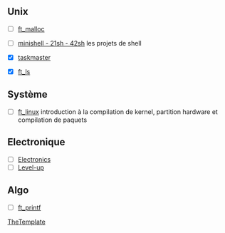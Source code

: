 <!-- TITLE: Projects -->
<!-- SUBTITLE: school projects -->

## Unix
- [ ] [ft_malloc](/cursus/projects/malloc)
- [ ] [minishell - 21sh - 42sh](/cursus/projects/shell) les projets de shell
- [x] [taskmaster](/cursus/projects/taskmaster)
- [x] [ft_ls](/cursus/projects/ft_ls)


## Système
- [ ] [ft_linux](/cursus/projects/ft_linux) introduction à la compilation de kernel, partition hardware et compilation de paquets

## Electronique
- [ ] [Electronics](/cursus/projects/electronique)
- [ ] [Level-up](/cursus/projets/level-up)

## Algo
- [ ] [ft_printf](/cursus/projects/ft_printf)


[TheTemplate](/cursus/projets/template)
